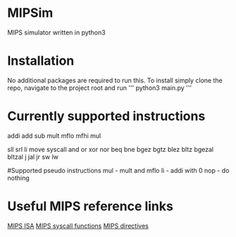 # MIPSim
MIPS simulator written in python3

# Installation

No additional packages are required to run this. To install simply clone the repo, navigate to the project root and run
''' python3 main.py <optional-flags> <filename> '''

# Currently supported instructions

addi
add
sub
mult
mflo
mfhi
mul

sll
srl
li
move
syscall
and
or
xor
nor
beq
bne
bgez
bgtz
blez
bltz
bgezal
bltzal
j
jal
jr
sw
lw

#Supported pseudo instructions
mul - mult and mflo
li - addi with 0
nop - do nothing

# Useful MIPS reference links
[MIPS ISA](http://www.math-cs.gordon.edu/courses/cps311/handouts-2017/MIPS%20ISA.pdf)
[MIPS syscall functions](https://courses.missouristate.edu/KenVollmar/mars/Help/SyscallHelp.html)
[MIPS directives](http://students.cs.tamu.edu/tanzir/csce350/reference/assembler_dir.html)